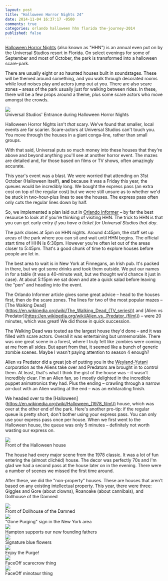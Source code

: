 ```yaml
---
layout: post
title: "Halloween Horror Nights 24"
date: 2014-11-04 16:37:17 -0500
comments: true
categories: orlando halloween hhn florida the-journey-2014
published: false
---
```


[Halloween Horror Nights](https://en.wikipedia.org/wiki/Halloween_Horror_Nights) (also known as "HHN") is an annual even put on by the Universal Studios resort in Florida. On select evenings for some of September and most of October, the park is transformed into a halloween scare-park.

There are usually eight or so haunted houses built in soundstages. These will be themed around something, and you walk through decorated rooms while loud noises play and actors jump out at you. There are also scare zones – areas of the park usually just for walking between rides. In these, there will be a few props around a theme, plus some scare actors who move amongst the crowds.

<div class="img">
  <a href="{{ root_url }}/images/the-journey/orlando/hhn24/entrance.jpg">
    <img src="/images/the-journey/orlando/hhn24/entrance.jpg">
  </a>
  <div class="alt">Universal Studios' Entrance during Halloween Horror Nights</div>
</div>

Halloween Horror Nights isn't *that* scary. We've found that smaller, local events are far scarier. Scare-actors at Universal Studios can't touch you. You move through the houses in a giant conga-line, rather than small groups.

With that said, Universal puts so much money into these houses that they're above and beyond anything you'll see at another horror event. The mazes are detailed and, for those based on films or TV shows, often amazingly accurate.

This year's event was a blast. We were worried that attending on 31st October (Halloween itself), **and** because it was a Friday this year, the queues would be incredibly long. We bought the express pass (an extra cost on top of the regular cost) but we were still unsure as to whether we'd be stuck in two-hour-plus lines to see the houses. The express pass often only cuts the regular lines down by half.

So, we implemented a plan laid out in [Orlando Informer](http://www.orlandoinformer.com/universal/halloween-horror-nights-2014/) – by far the best resource to look at if you're thinking of visiting HHN. The trick to HHN is that you can get early entry *if you have a ticket for Universal Studios that day*.

The park closes at 5pm on HHN nights. Around 4:45pm, the staff set up areas of the park where you can sit and wait until HHN begins. The official start time of HHN is 6:30pm. However you're often let out of the areas closer to 5:45pm. That's a good chunk of time to explore houses before people are let in.

The best area to wait is in New York at Finnegans, an Irish pub. It's packed in there, but we got some drinks and took them outside. We put our names in for a table (it was a 40-minute wait, but we thought we'd chance it just in case). At about 5:15pm we sat down and ate a quick salad before leaving the "pen" and heading into the event.

The Orlando Informer article gives some great advice – head to the houses first, then do the scare zones. The lines for two of the most popular mazes – [The Walking Dead](https://en.wikipedia.org/wiki/The_Walking_Dead_(TV_series\)) and [Alien vs Predator](https://en.wikipedia.org/wiki/Alien_vs._Predator_(film\)) – were 20 minutes, which was great! We did those in quick succession.

The Walking Dead was touted as the largest house they'd done – and it was filled with scare actors. Overall it was entertaining but unmemorable. There was one great scene in a forest, where I truly felt like zombies were coming at me from all sides. But apart from that, it seemed like a bunch of generic zombie scenes. Maybe I wasn't paying attention to season 4 enough?

Alien vs Predator did a great job of putting you in the [Weyland-Yutani](http://avp.wikia.com/wiki/Weyland-Yutani) corporation as the Aliens take over and Predators are brought in to control them. At least, that's what I think the gist of the house was – it wasn't incredibly clear. I'm an Alien fan, so I mostly delighted in the incredible puppet animatronics they had. Plus the ending – crawling through a narrow air-duct with an Alien waiting at the end – was an exhilarating finish.

We headed over to the [Halloween](https://en.wikipedia.org/wiki/Halloween_(1978_film\)) house, which was over at the other end of the park. Here's another pro-tip: if the regular queue is pretty short, don't bother using your express pass. You can only use your express pass once per house. When we first went to the Halloween house, the queue was only 5 minutes – definitely not worth wasting our express on.

<div class="img">
  <a href="{{ root_url }}/images/the-journey/orlando/hhn24/halloween.jpg">
    <img src="/images/the-journey/orlando/hhn24/halloween.jpg">
  </a>
  <div class="alt">Front of the Halloween house</div>
</div>

The house had every major scene from the 1978 classic. It was a lot of fun entering the (almost clichéd) house. The decor was perfectly 70s and I'm glad we had a second pass at the house later on in the evening. There were a number of scenes we missed the first time around.

After these, we did the "non-property" houses. These are houses that aren't based on any existing intellectual property. This year, there were three: Giggles and Gore (about clowns), Roanoake (about cannibals), and Dollhouse of the Damned

<div class="img">
  <a href="{{ root_url }}/images/the-journey/orlando/hhn24/dollhouse.jpg">
    <img src="/images/the-journey/orlando/hhn24/dollhouse.jpg">
  </a>
  <div class="alt">Front of Dollhouse of the Damned</div>
</div>

<div class="img">
  <a href="{{ root_url }}/images/the-journey/orlando/hhn24/gone-purging.jpg">
    <img src="/images/the-journey/orlando/hhn24/gone-purging.jpg">
  </a>
  <div class="alt">"Gone Purging" sign in the New York area</div>
</div>

<div class="img">
  <a href="{{ root_url }}/images/the-journey/orlando/hhn24/purge-bus.jpg">
    <img src="/images/the-journey/orlando/hhn24/purge-bus.jpg">
  </a>
  <div class="alt">Hampton supports our new founding fathers</div>
</div>

<div class="img">
  <a href="{{ root_url }}/images/the-journey/orlando/hhn24/flowers.jpg">
    <img src="/images/the-journey/orlando/hhn24/flowers.jpg">
  </a>
  <div class="alt">Signature blue flowers</div>
</div>

<div class="img">
  <a href="{{ root_url }}/images/the-journey/orlando/hhn24/purge-sign.jpg">
    <img src="/images/the-journey/orlando/hhn24/purge-sign.jpg">
  </a>
  <div class="alt">Enjoy the Purge!</div>
</div>

<div class="img">
  <a href="{{ root_url }}/images/the-journey/orlando/hhn24/face-off-1.jpg">
    <img src="/images/the-journey/orlando/hhn24/face-off-1.jpg">
  </a>
  <div class="alt">FaceOff scarecrow thing</div>
</div>

<div class="img">
  <a href="{{ root_url }}/images/the-journey/orlando/hhn24/face-off-2.jpg">
    <img src="/images/the-journey/orlando/hhn24/face-off-2.jpg">
  </a>
  <div class="alt">FaceOff minotaur thing</div>
</div>
